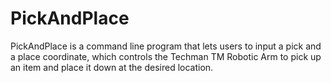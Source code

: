 # PickAndPlace
PickAndPlace is a command line program that lets users to input a pick and a place coordinate, which controls the Techman TM Robotic Arm to pick up an item and place it down at the desired location. 
